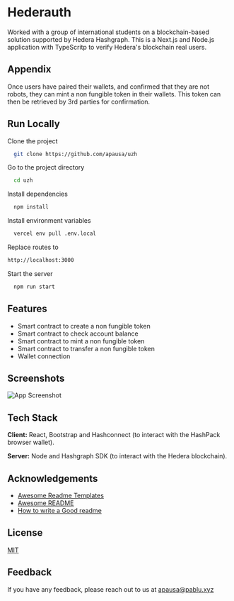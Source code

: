 
# Hederauth

Worked with a group of international students on a blockchain-based solution supported by Hedera Hashgraph.
This is a Next.js and Node.js application with TypeScritp to verify Hedera's blockchain real users.

## Appendix

Once users have paired their wallets, and confirmed that they are not robots, they can mint a non fungible token in their wallets.
This token can then be retrieved by 3rd parties for confirmation. 

## Run Locally

Clone the project

```bash
  git clone https://github.com/apausa/uzh
```

Go to the project directory

```bash
  cd uzh
```

Install dependencies

```bash
  npm install
```

Install environment variables
```bash
  vercel env pull .env.local
```

Replace routes to
```bash
http://localhost:3000
```

Start the server

```bash
  npm run start
```


## Features

- Smart contract to create a non fungible token
- Smart contract to check account balance
- Smart contract to mint a non fungible token
- Smart contract to transfer a non fungible token
- Wallet connection


## Screenshots

![App Screenshot](https://via.placeholder.com/468x300?text=App+Screenshot+Here)


## Tech Stack

**Client:** React, Bootstrap and Hashconnect (to interact with the HashPack browser wallet).

**Server:** Node and Hashgraph SDK (to interact with the Hedera blockchain).

## Acknowledgements

 - [Awesome Readme Templates](https://awesomeopensource.com/project/elangosundar/awesome-README-templates)
 - [Awesome README](https://github.com/matiassingers/awesome-readme)
 - [How to write a Good readme](https://bulldogjob.com/news/449-how-to-write-a-good-readme-for-your-github-project)


## License

[MIT](https://choosealicense.com/licenses/mit/)


## Feedback

If you have any feedback, please reach out to us at apausa@pablu.xyz

